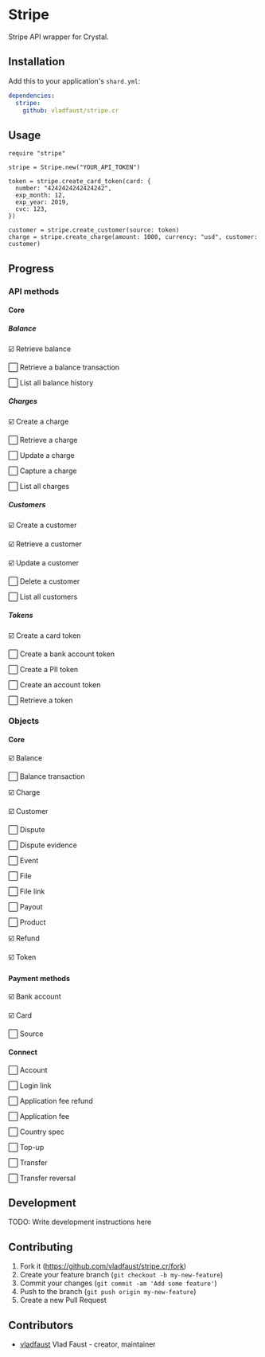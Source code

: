 # Stripe

Stripe API wrapper for Crystal.

## Installation

Add this to your application's `shard.yml`:

```yaml
dependencies:
  stripe:
    github: vladfaust/stripe.cr
```

## Usage

```crystal
require "stripe"

stripe = Stripe.new("YOUR_API_TOKEN")

token = stripe.create_card_token(card: {
  number: "4242424242424242",
  exp_month: 12,
  exp_year: 2019,
  cvc: 123,
})

customer = stripe.create_customer(source: token)
charge = stripe.create_charge(amount: 1000, currency: "usd", customer: customer)
```

## Progress

### API methods

#### Core

##### Balance

☑️ Retrieve balance

⬜️ Retrieve a balance transaction

⬜️ List all balance history

##### Charges

☑️ Create a charge

⬜️ Retrieve a charge

⬜️ Update a charge

⬜️ Capture a charge

⬜️ List all charges

##### Customers

☑️ Create a customer

☑️ Retrieve a customer

☑️ Update a customer

⬜️ Delete a customer

⬜️ List all customers

##### Tokens

☑️ Create a card token

⬜️ Create a bank account token

⬜️ Create a PII token

⬜️ Create an account token

⬜️ Retrieve a token

### Objects

#### Core

☑️ Balance

⬜️ Balance transaction

☑️ Charge

☑️ Customer

⬜️ Dispute

⬜️ Dispute evidence

⬜️ Event

⬜️ File

⬜️ File link

⬜️ Payout

⬜️ Product

☑️ Refund

☑️ Token

#### Payment methods

☑️ Bank account

☑️ Card

⬜️ Source

#### Connect


⬜️ Account

⬜️ Login link

⬜️ Application fee refund

⬜️ Application fee

⬜️ Country spec

⬜️ Top-up

⬜️ Transfer

⬜️ Transfer reversal

## Development

TODO: Write development instructions here

## Contributing

1. Fork it (<https://github.com/vladfaust/stripe.cr/fork>)
2. Create your feature branch (`git checkout -b my-new-feature`)
3. Commit your changes (`git commit -am 'Add some feature'`)
4. Push to the branch (`git push origin my-new-feature`)
5. Create a new Pull Request

## Contributors

- [vladfaust](https://github.com/vladfaust) Vlad Faust - creator, maintainer
